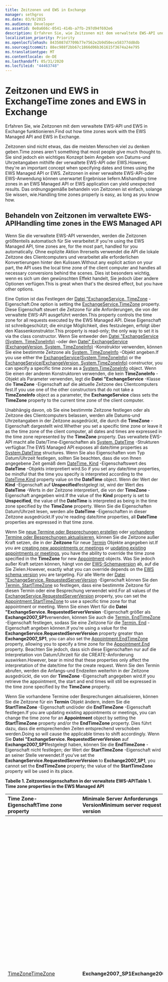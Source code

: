 ```yaml
---
title: Zeitzonen und EWS in Exchange
manager: sethgros
ms.date: 03/9/2015
ms.audience: Developer
ms.assetid: 0e0a666c-0541-414b-a7fb-297d94f692e6
description: Erfahren Sie, wie Zeitzonen mit dem verwaltete EWS-API und EWS in Exchange funktionieren.
localization_priority: Priority
ms.openlocfilehash: 8435087d7709b77e7562e2b9d50ece58377dd8db
ms.sourcegitcommit: 88ec988f2bb67c1866d06b361615f3674a24e795
ms.translationtype: MT
ms.contentlocale: de-DE
ms.lasthandoff: 05/31/2020
ms.locfileid: "44463748"
---
```

# <a name="time-zones-and-ews-in-exchange"></a><span data-ttu-id="946fa-103">Zeitzonen und EWS in Exchange</span><span class="sxs-lookup"><span data-stu-id="946fa-103">Time zones and EWS in Exchange</span></span>

<span data-ttu-id="946fa-104">Erfahren Sie, wie Zeitzonen mit dem verwaltete EWS-API und EWS in Exchange funktionieren.</span><span class="sxs-lookup"><span data-stu-id="946fa-104">Find out how time zones work with the EWS Managed API and EWS in Exchange.</span></span>
  
<span data-ttu-id="946fa-105">Zeitzonen sind nicht etwas, das die meisten Menschen viel zu denken geben.</span><span class="sxs-lookup"><span data-stu-id="946fa-105">Time zones aren't something that most people give much thought to.</span></span> <span data-ttu-id="946fa-106">Sie sind jedoch ein wichtiges Konzept beim Angeben von Datums-und Uhrzeitangaben mithilfe der verwaltete EWS-API oder EWS.</span><span class="sxs-lookup"><span data-stu-id="946fa-106">However, they're an important concept when specifying dates and times using the EWS Managed API or EWS.</span></span> <span data-ttu-id="946fa-107">Zeitzonen in einer verwaltete EWS-API-oder EWS-Anwendung können unerwartet Ergebnisse liefern.</span><span class="sxs-lookup"><span data-stu-id="946fa-107">Mishandling time zones in an EWS Managed API or EWS application can yield unexpected results.</span></span> <span data-ttu-id="946fa-108">Das ordnungsgemäße behandeln von Zeitzonen ist einfach, solange Sie wissen, wie.</span><span class="sxs-lookup"><span data-stu-id="946fa-108">Handling time zones properly is easy, as long as you know how.</span></span>
  
## <a name="handling-time-zones-in-the-ews-managed-api"></a><span data-ttu-id="946fa-109">Behandeln von Zeitzonen im verwaltete EWS-API</span><span class="sxs-lookup"><span data-stu-id="946fa-109">Handling time zones in the EWS Managed API</span></span>

<span data-ttu-id="946fa-110">Wenn Sie die verwaltete EWS-API verwenden, werden die Zeitzonen größtenteils automatisch für Sie verarbeitet.</span><span class="sxs-lookup"><span data-stu-id="946fa-110">If you're using the EWS Managed API, time zones are, for the most part, handled for you automatically.</span></span> <span data-ttu-id="946fa-111">Ohne explizite Aktion Ihrerseits verwendet die API die lokale Zeitzone des Clientcomputers und verarbeitet alle erforderlichen Konvertierungen hinter den Kulissen.</span><span class="sxs-lookup"><span data-stu-id="946fa-111">Without any explicit action on your part, the API uses the local time zone of the client computer and handles all necessary conversions behind the scenes.</span></span> <span data-ttu-id="946fa-112">Dies ist besonders wichtig, wenn es sich um den gewünschten Effekt handelt, Sie jedoch über andere Optionen verfügen.</span><span class="sxs-lookup"><span data-stu-id="946fa-112">This is great when that's the desired effect, but you have other options.</span></span>
  
<span data-ttu-id="946fa-113">Eine Option ist das Festlegen der [Datei "ExchangeService. TimeZone](https://msdn.microsoft.com/library/microsoft.exchange.webservices.data.exchangeservice.timezone%28v=exchg.80%29.aspx) -Eigenschaft.</span><span class="sxs-lookup"><span data-stu-id="946fa-113">One option is setting the [ExchangeService.TimeZone](https://msdn.microsoft.com/library/microsoft.exchange.webservices.data.exchangeservice.timezone%28v=exchg.80%29.aspx) property.</span></span> <span data-ttu-id="946fa-114">Diese Eigenschaft steuert die Zeitzone für alle Anforderungen, die von der verwaltete EWS-API ausgeführt werden.</span><span class="sxs-lookup"><span data-stu-id="946fa-114">This property controls the time zone for all requests executed by the EWS Managed API.</span></span> <span data-ttu-id="946fa-115">Diese Eigenschaft ist schreibgeschützt; die einzige Möglichkeit, dies festzulegen, erfolgt über den Klassenkonstruktor.</span><span class="sxs-lookup"><span data-stu-id="946fa-115">This property is read-only; the only way to set it is via the class constructor.</span></span> <span data-ttu-id="946fa-116">Wenn Sie entweder den [Datei "ExchangeService (System. TimeZoneInfo)](https://msdn.microsoft.com/library/dd635875%28v=exchg.80%29.aspx) -oder den [Datei" ExchangeService (ExchangeVersion, System. TimeZoneInfo)](https://msdn.microsoft.com/library/dd636248%28v=exchg.80%29.aspx) -Konstruktor verwenden, können Sie eine bestimmte Zeitzone als [System. TimeZoneInfo](https://msdn.microsoft.com/library/system.timezoneinfo%28v=vs.110%29.aspx) -Objekt angeben.</span><span class="sxs-lookup"><span data-stu-id="946fa-116">If you use either the [ExchangeService(System.TimeZoneInfo)](https://msdn.microsoft.com/library/dd635875%28v=exchg.80%29.aspx) or the [ExchangeService(ExchangeVersion, System.TimeZoneInfo)](https://msdn.microsoft.com/library/dd636248%28v=exchg.80%29.aspx) constructor, you can specify a specific time zone as a [System.TimeZoneInfo](https://msdn.microsoft.com/library/system.timezoneinfo%28v=vs.110%29.aspx) object.</span></span> <span data-ttu-id="946fa-117">Wenn Sie einen der anderen Konstruktoren verwenden, die kein **TimeZoneInfo** -Objekt als Parameter verwenden, legt die **Datei "ExchangeService** -Klasse die **TimeZone** -Eigenschaft auf die aktuelle Zeitzone des Clientcomputers fest.</span><span class="sxs-lookup"><span data-stu-id="946fa-117">If you use one of the other constructors that do not take a **TimeZoneInfo** object as a parameter, the **ExchangeService** class sets the **TimeZone** property to the current time zone of the client computer.</span></span> 
  
<span data-ttu-id="946fa-118">Unabhängig davon, ob Sie eine bestimmte Zeitzone festlegen oder als Zeitzone des Clientcomputers belassen, werden alle Datums-und Uhrzeitangaben in der Zeitzone ausgedrückt, die durch die **TimeZone** -Eigenschaft dargestellt wird.</span><span class="sxs-lookup"><span data-stu-id="946fa-118">Whether you set a specific time zone or leave it as the time zone of the client computer, all dates and times are expressed in the time zone represented by the **TimeZone** property.</span></span> <span data-ttu-id="946fa-119">Das verwaltete EWS-API macht alle Date/Time-Eigenschaften als [System. DateTime](https://msdn.microsoft.com/library/system.datetime%28v=vs.110%29.aspx) -Strukturen verfügbar.</span><span class="sxs-lookup"><span data-stu-id="946fa-119">The EWS Managed API exposes all date/time properties as [System.DateTime](https://msdn.microsoft.com/library/system.datetime%28v=vs.110%29.aspx) structures.</span></span> <span data-ttu-id="946fa-120">Wenn Sie also Eigenschaften vom Typ Datum/Uhrzeit festlegen, sollten Sie beachten, dass die von Ihnen angegebene Zeit gemäß dem [DateTime. Kind](https://msdn.microsoft.com/library/system.datetime.kind%28v=vs.110%29.aspx) -Eigenschaftswert des **DateTime** -Objekts interpretiert wird.</span><span class="sxs-lookup"><span data-stu-id="946fa-120">So if you set any date/time properties, be mindful that the time you specify is interpreted according to the [DateTime.Kind](https://msdn.microsoft.com/library/system.datetime.kind%28v=vs.110%29.aspx) property value on the **DateTime** object.</span></span> <span data-ttu-id="946fa-121">Wenn der Wert der **Kind** -Eigenschaft auf **Unspecified**festgelegt ist, wird der Wert des **DateTime** -Werts in der Zeitzone interpretiert, die von der **TimeZone** -Eigenschaft angegeben wird.</span><span class="sxs-lookup"><span data-stu-id="946fa-121">If the value of the **Kind** property is set to **Unspecified**, the value of the **DateTime** is interpreted as being in the time zone specified by the **TimeZone** property.</span></span> <span data-ttu-id="946fa-122">Wenn Sie die Eigenschaften Datum/Uhrzeit lesen, werden alle **DateTime** -Eigenschaften in dieser Zeitzone ausgedrückt.</span><span class="sxs-lookup"><span data-stu-id="946fa-122">If you're reading date/time properties, all **DateTime** properties are expressed in that time zone.</span></span> 
  
<span data-ttu-id="946fa-123">Wenn Sie [neue Termine oder Besprechungen erstellen](how-to-create-appointments-in-a-specific-time-zone-by-using-ews-in-exchange.md) oder [vorhandene Termine oder Besprechungen aktualisieren](how-to-update-the-time-zone-for-an-appointment-by-using-ews-in-exchange.md), können Sie die Zeitzone außer Kraft setzen, die in der **Zeitzone** für neue [Termin](https://msdn.microsoft.com/library/microsoft.exchange.webservices.data.appointment%28v=exchg.80%29.aspx) Objekte angegeben ist.</span><span class="sxs-lookup"><span data-stu-id="946fa-123">If you are [creating new appointments or meetings](how-to-create-appointments-in-a-specific-time-zone-by-using-ews-in-exchange.md) or [updating existing appointments or meetings](how-to-update-the-time-zone-for-an-appointment-by-using-ews-in-exchange.md), you have the ability to override the time zone specified in the **TimeZone** for new [Appointment](https://msdn.microsoft.com/library/microsoft.exchange.webservices.data.appointment%28v=exchg.80%29.aspx) objects.</span></span> <span data-ttu-id="946fa-124">Was Sie jedoch außer Kraft setzen können, hängt von der [EWS-Schemaversion](ews-schema-versions-in-exchange.md) ab, auf die Sie Zielen.</span><span class="sxs-lookup"><span data-stu-id="946fa-124">However, exactly what you can override depends on the [EWS schema version](ews-schema-versions-in-exchange.md) you are targeting.</span></span> <span data-ttu-id="946fa-125">Für alle Werte der [Datei "ExchangeService. RequestedServerVersion](https://msdn.microsoft.com/library/microsoft.exchange.webservices.data.exchangeservicebase.requestedserverversion%28v=exchg.80%29.aspx) -Eigenschaft können Sie den [Termin. StartTimeZone](https://msdn.microsoft.com/library/microsoft.exchange.webservices.data.appointment.starttimezone%28v=exchg.80%29.aspx) so festlegen, dass eine bestimmte Zeitzone für diesen Termin oder eine Besprechung verwendet wird.</span><span class="sxs-lookup"><span data-stu-id="946fa-125">For all values of the [ExchangeService.RequestedServerVersion](https://msdn.microsoft.com/library/microsoft.exchange.webservices.data.exchangeservicebase.requestedserverversion%28v=exchg.80%29.aspx) property, you can set the [Appointment.StartTimeZone](https://msdn.microsoft.com/library/microsoft.exchange.webservices.data.appointment.starttimezone%28v=exchg.80%29.aspx) to use a specific time zone for that appointment or meeting.</span></span> <span data-ttu-id="946fa-126">Wenn Sie einen Wert für die **Datei "ExchangeService. RequestedServerVersion** -Eigenschaft größer als **Exchange2007_SP1**verwenden, können Sie auch die [Termin. EndTimeZone](https://msdn.microsoft.com/library/microsoft.exchange.webservices.data.appointment.endtimezone%28v=exchg.80%29.aspx) -Eigenschaft festlegen, sodass Sie eine Zeitzone für die [Termin. End](https://msdn.microsoft.com/library/microsoft.exchange.webservices.data.appointment.end%28v=exchg.80%29.aspx) -Eigenschaft angeben können.</span><span class="sxs-lookup"><span data-stu-id="946fa-126">If you're using a value for the **ExchangeService.RequestedServerVersion** property greater than **Exchange2007_SP1**, you can also set the [Appointment.EndTimeZone](https://msdn.microsoft.com/library/microsoft.exchange.webservices.data.appointment.endtimezone%28v=exchg.80%29.aspx) property, allowing you to specify a time zone for the [Appointment.End](https://msdn.microsoft.com/library/microsoft.exchange.webservices.data.appointment.end%28v=exchg.80%29.aspx) property.</span></span> <span data-ttu-id="946fa-127">Beachten Sie jedoch, dass sich diese Eigenschaften nur auf die Interpretation von Datum/Uhrzeit für die CREATE-Anforderung auswirken.</span><span class="sxs-lookup"><span data-stu-id="946fa-127">However, bear in mind that these properties only affect the interpretation of the date/time for the create request.</span></span> <span data-ttu-id="946fa-128">Wenn Sie den Termin abrufen, werden die Anfangs-und Endzeiten weiterhin in der Zeitzone ausgedrückt, die von der **TimeZone** -Eigenschaft angegeben wird.</span><span class="sxs-lookup"><span data-stu-id="946fa-128">If you retrieve the appointment, the start and end times will still be expressed in the time zone specified by the **TimeZone** property.</span></span> 
  
<span data-ttu-id="946fa-129">Wenn Sie vorhandene Termine oder Besprechungen aktualisieren, können Sie die Zeitzone für ein **Termin** Objekt ändern, indem Sie die **StartTimeZone** -Eigenschaft und/oder die **EndTimeZone** -Eigenschaft festlegen.</span><span class="sxs-lookup"><span data-stu-id="946fa-129">If you are updating existing appointments or meetings, you can change the time zone for an **Appointment** object by setting the **StartTimeZone** property and/or the **EndTimeZone** property.</span></span> <span data-ttu-id="946fa-130">Dies führt dazu, dass die entsprechenden Zeiten entsprechend verschoben werden.</span><span class="sxs-lookup"><span data-stu-id="946fa-130">Doing so will cause the applicable times to shift accordingly.</span></span> <span data-ttu-id="946fa-131">Wenn Sie **Datei "ExchangeService. RequestedServerVersion** auf **Exchange2007_SP1**festgelegt haben, können Sie die **EndTimeZone** -Eigenschaft nicht festlegen; der Wert der **StartTimeZone** -Eigenschaft wird an seiner Stelle verwendet.</span><span class="sxs-lookup"><span data-stu-id="946fa-131">If you've set the **ExchangeService.RequestedServerVersion** to **Exchange2007_SP1**, you cannot set the **EndTimeZone** property; the value of the **StartTimeZone** property will be used in its place.</span></span> 
  
<span data-ttu-id="946fa-132">**Tabelle 1. Zeitzoneneigenschaften in der verwaltete EWS-API**</span><span class="sxs-lookup"><span data-stu-id="946fa-132">**Table 1. Time zone properties in the EWS Managed API**</span></span>

|<span data-ttu-id="946fa-133">**Time Zone-Eigenschaft**</span><span class="sxs-lookup"><span data-stu-id="946fa-133">**Time zone property**</span></span>|<span data-ttu-id="946fa-134">**Minimale Server Anforderungs Version**</span><span class="sxs-lookup"><span data-stu-id="946fa-134">**Minimum server request version**</span></span>|<span data-ttu-id="946fa-135">**Beschreibung**</span><span class="sxs-lookup"><span data-stu-id="946fa-135">**Description**</span></span>|
|:-----|:-----|:-----|
|[<span data-ttu-id="946fa-136">TimeZone</span><span class="sxs-lookup"><span data-stu-id="946fa-136">TimeZone</span></span>](https://msdn.microsoft.com/library/microsoft.exchange.webservices.data.exchangeservice.timezone%28v=exchg.80%29.aspx) <br/> |<span data-ttu-id="946fa-137">**Exchange2007_SP1**</span><span class="sxs-lookup"><span data-stu-id="946fa-137">**Exchange2007_SP1**</span></span> <br/> |<span data-ttu-id="946fa-138">Wenn Sie nicht über den Konstruktor für die **Datei "ExchangeService** -Klasse festgelegt wird, wird diese Eigenschaft auf die Zeitzone des Clientcomputers festgelegt.</span><span class="sxs-lookup"><span data-stu-id="946fa-138">If not set via the constructor for the **ExchangeService** class, this property is set to the time zone of the client computer.</span></span> <span data-ttu-id="946fa-139">Alle **DateTime** -Eigenschaften beim Erstellen von Elementen und beim Abrufen vorhandener Elemente werden in dieser Zeitzone ausgedrückt.</span><span class="sxs-lookup"><span data-stu-id="946fa-139">All **DateTime** properties when creating items and when retrieving existing items are expressed in this time zone.</span></span> <span data-ttu-id="946fa-140">Diese Zeitzone kann in Erstellen von Anforderungen für Termine und Besprechungen durch Festlegen der **Termin. StartTimeZone** und/oder der **Termin. EndTimeZone** -Eigenschaft außer Kraft gesetzt werden.</span><span class="sxs-lookup"><span data-stu-id="946fa-140">This time zone can be overridden in create requests for appointments and meetings by setting the **Appointment.StartTimeZone** and/or the **Appointment.EndTimeZone** property.</span></span> <span data-ttu-id="946fa-141">Wenn die Eigenschaft **Termin. StartTimeZone** nicht außer Kraft gesetzt wird, wird diese Zeitzone als Erstellungs Zeitzone für Termine und Besprechungen betrachtet.</span><span class="sxs-lookup"><span data-stu-id="946fa-141">If not overridden by the **Appointment.StartTimeZone** property, this time zone is considered the creation time zone for appointments and meetings.</span></span>  <br/> |
|[<span data-ttu-id="946fa-142">StartTimeZone</span><span class="sxs-lookup"><span data-stu-id="946fa-142">StartTimeZone</span></span>](https://msdn.microsoft.com/library/microsoft.exchange.webservices.data.appointment.starttimezone%28v=exchg.80%29.aspx) <br/> |<span data-ttu-id="946fa-143">**Exchange2007_SP1**</span><span class="sxs-lookup"><span data-stu-id="946fa-143">**Exchange2007_SP1**</span></span> <br/> |<span data-ttu-id="946fa-144">Wenn diese Zeitzone für neue **Termin** Objekte festgelegt wird, werden die Eigenschaften [Termin. Start](https://msdn.microsoft.com/library/microsoft.exchange.webservices.data.appointment.start%28v=exchg.80%29.aspx) und [Termin. ReminderDueBy](https://msdn.microsoft.com/library/microsoft.exchange.webservices.data.item.reminderdueby%28v=exchg.80%29.aspx) interpretiert.</span><span class="sxs-lookup"><span data-stu-id="946fa-144">If set on new **Appointment** objects, this time zone is used to interpret the [Appointment.Start](https://msdn.microsoft.com/library/microsoft.exchange.webservices.data.appointment.start%28v=exchg.80%29.aspx) and [Appointment.ReminderDueBy](https://msdn.microsoft.com/library/microsoft.exchange.webservices.data.item.reminderdueby%28v=exchg.80%29.aspx) properties.</span></span> <span data-ttu-id="946fa-145">Diese Zeitzone wird auch als Erstellungs Zeitzone für das **Termin** Objekt betrachtet.</span><span class="sxs-lookup"><span data-stu-id="946fa-145">This time zone is also considered the creation time zone for the **Appointment** object.</span></span>  <br/> <span data-ttu-id="946fa-146">Beim Abrufen vorhandener Elemente ist diese Eigenschaft nur Informations bereit.</span><span class="sxs-lookup"><span data-stu-id="946fa-146">When retrieving existing items, this property is informational only.</span></span> <span data-ttu-id="946fa-147">Die Werte der **DateTime** -Eigenschaften für einen vorhandenen Termin werden immer in der Zeitzone ausgedrückt, die durch die **Datei "ExchangeService. TimeZone** -Eigenschaft angegeben wird.</span><span class="sxs-lookup"><span data-stu-id="946fa-147">The values of **DateTime** properties on existing appointment are always expressed in the time zone specified by the **ExchangeService.TimeZone** property.</span></span>  <br/> |
|[<span data-ttu-id="946fa-148">EndTimeZone</span><span class="sxs-lookup"><span data-stu-id="946fa-148">EndTimeZone</span></span>](https://msdn.microsoft.com/library/microsoft.exchange.webservices.data.appointment.endtimezone%28v=exchg.80%29.aspx) <br/> |<span data-ttu-id="946fa-149">**Exchange2010**</span><span class="sxs-lookup"><span data-stu-id="946fa-149">**Exchange2010**</span></span> <br/> |<span data-ttu-id="946fa-150">Bei Festlegung für neue **Termin** Objekte wird diese Zeitzone verwendet, um die Eigenschaft [Termin. End](https://msdn.microsoft.com/library/microsoft.exchange.webservices.data.appointment.end%28v=exchg.80%29.aspx) zu interpretieren.</span><span class="sxs-lookup"><span data-stu-id="946fa-150">If set on new **Appointment** objects, this time zone is used to interpret the [Appointment.End](https://msdn.microsoft.com/library/microsoft.exchange.webservices.data.appointment.end%28v=exchg.80%29.aspx) property.</span></span>  <br/> <span data-ttu-id="946fa-151">Beim Abrufen vorhandener Elemente ist diese Eigenschaft nur Informations bereit.</span><span class="sxs-lookup"><span data-stu-id="946fa-151">When retrieving existing items, this property is informational only.</span></span> <span data-ttu-id="946fa-152">Die Werte der **DateTime** -Eigenschaften für einen vorhandenen Termin werden immer in der Zeitzone ausgedrückt, die durch die **Datei "ExchangeService. TimeZone** -Eigenschaft angegeben wird.</span><span class="sxs-lookup"><span data-stu-id="946fa-152">The values of **DateTime** properties on existing appointment are always expressed in the time zone specified by the **ExchangeService.TimeZone** property.</span></span>  <br/> |
   
## <a name="handling-time-zones-in-ews"></a><span data-ttu-id="946fa-153">Behandeln von Zeitzonen in EWS</span><span class="sxs-lookup"><span data-stu-id="946fa-153">Handling time zones in EWS</span></span>

<span data-ttu-id="946fa-154">Wenn Sie EWS verwenden, werden Zeitzonen nicht automatisch für Sie verarbeitet, und die Dinge sind etwas komplizierter.</span><span class="sxs-lookup"><span data-stu-id="946fa-154">If you're using EWS, time zones aren't handled for you automatically, and things are a bit more complicated.</span></span> <span data-ttu-id="946fa-155">Wie sich Zeitzonen auf EWS-Anforderungen und-Antworten auswirken, hängt von einer Reihe von Faktoren ab:</span><span class="sxs-lookup"><span data-stu-id="946fa-155">How time zones impact EWS requests and responses depends on a number of factors:</span></span>
  
- <span data-ttu-id="946fa-156">Die im [RequestServerVersion](https://msdn.microsoft.com/library/af4032d5-42b3-463e-9d0a-8236d78e5b75%28Office.15%29.aspx) -Element angegebene Exchange-Version</span><span class="sxs-lookup"><span data-stu-id="946fa-156">The Exchange version specified in the [RequestServerVersion](https://msdn.microsoft.com/library/af4032d5-42b3-463e-9d0a-8236d78e5b75%28Office.15%29.aspx) element</span></span> 
    
- <span data-ttu-id="946fa-157">Die im [timezonecontext](https://msdn.microsoft.com/library/573c462b-aa1d-4ba0-8852-e3f48b26873b%28Office.15%29.aspx) -Element angegebene Zeitzone (sofern vorhanden)</span><span class="sxs-lookup"><span data-stu-id="946fa-157">The time zone specified in the [TimeZoneContext](https://msdn.microsoft.com/library/573c462b-aa1d-4ba0-8852-e3f48b26873b%28Office.15%29.aspx) element (if present)</span></span> 
    
- <span data-ttu-id="946fa-158">Die in den Elementen [MeetingTimeZone](https://msdn.microsoft.com/library/413b47d9-8126-462c-9a4f-4e771a5e8889%28Office.15%29.aspx), [StartTimeZone](https://msdn.microsoft.com/library/d38c4dc1-4ecb-42a1-8d57-a451b16a2de2%28Office.15%29.aspx)oder [EndTimeZone](https://msdn.microsoft.com/library/6c53c337-be60-4d22-9e9e-a0c140c5e913%28Office.15%29.aspx) angegebene Zeitzone (sofern in Terminen oder Besprechungen vorhanden)</span><span class="sxs-lookup"><span data-stu-id="946fa-158">The time zone specified in the [MeetingTimeZone](https://msdn.microsoft.com/library/413b47d9-8126-462c-9a4f-4e771a5e8889%28Office.15%29.aspx), [StartTimeZone](https://msdn.microsoft.com/library/d38c4dc1-4ecb-42a1-8d57-a451b16a2de2%28Office.15%29.aspx), or [EndTimeZone](https://msdn.microsoft.com/library/6c53c337-be60-4d22-9e9e-a0c140c5e913%28Office.15%29.aspx) elements (if present on appointments or meetings)</span></span> 
    
- <span data-ttu-id="946fa-159">Die in den XML- **DateTime** -Elementen angegebene Zeitzone (falls vorhanden)</span><span class="sxs-lookup"><span data-stu-id="946fa-159">The time zone specified in the XML **dateTime** elements (if any)</span></span> 
    
<span data-ttu-id="946fa-160">Die im Wert von **DateTime** -Elementen angegebene Zeitzone kann drei Formen annehmen.</span><span class="sxs-lookup"><span data-stu-id="946fa-160">The time zone specified in the value of **dateTime** elements can take three forms.</span></span> <span data-ttu-id="946fa-161">Sie können alle Details in [XML Schema Part 2: Datatypes Second Edition](http://www.w3.org/TR/xmlschema-2/#dateTime)lesen, jedoch in Paraphrase:</span><span class="sxs-lookup"><span data-stu-id="946fa-161">You can read all the details in [XML Schema Part 2: Datatypes Second Edition](http://www.w3.org/TR/xmlschema-2/#dateTime), but to paraphrase:</span></span>
  
- <span data-ttu-id="946fa-162">**UTC (Universal Coordinated Time):** Angegeben durch "Z".</span><span class="sxs-lookup"><span data-stu-id="946fa-162">**Universal Coordinated Time (UTC):** Specified by 'Z'.</span></span> <span data-ttu-id="946fa-163">Zum Beispiel  `2014-06-06T19:00:00.000Z`.</span><span class="sxs-lookup"><span data-stu-id="946fa-163">For example,  `2014-06-06T19:00:00.000Z`</span></span>
    
- <span data-ttu-id="946fa-164">**Bestimmte Zeitzone:** Durch "+" oder "-" gefolgt von Stunden und Minuten angegeben.</span><span class="sxs-lookup"><span data-stu-id="946fa-164">**Specific time zone:** Specified by '+' or '-' followed by hours and minutes.</span></span> <span data-ttu-id="946fa-165">Zum Beispiel  `2014-06-06T19:00:00.000-08:00`.</span><span class="sxs-lookup"><span data-stu-id="946fa-165">For example,  `2014-06-06T19:00:00.000-08:00`</span></span>
    
- <span data-ttu-id="946fa-166">**Keine Zeitzone:** Durch das Fehlen einer beliebigen Zeitzone angegeben.</span><span class="sxs-lookup"><span data-stu-id="946fa-166">**No time zone:** Specified by the absence of any time zone.</span></span> <span data-ttu-id="946fa-167">Zum Beispiel  `2014-06-06T19:00:00.000`.</span><span class="sxs-lookup"><span data-stu-id="946fa-167">For example,  `2014-06-06T19:00:00.000`</span></span>
    
<span data-ttu-id="946fa-168">Wenn eine Zeitzone in einem **DateTime** -Wert vorhanden ist (entweder UTC oder eine bestimmte Zeitzone), wird dieser Wert immer als diese Zeitzone interpretiert.</span><span class="sxs-lookup"><span data-stu-id="946fa-168">If a time zone is present in a **dateTime** value (either UTC or a specific time zone), that value is always interpreted as that time zone.</span></span> <span data-ttu-id="946fa-169">Wenn keine Zeitzone vorhanden ist, hängt die Interpretation des Werts von der spezifischen Kombination der anderen Zeit Zonen bezogenen Elemente ab.</span><span class="sxs-lookup"><span data-stu-id="946fa-169">If no time zone is present, then the interpretation of the value depends on the specific combination of the other time-zone related elements.</span></span> 
  
<span data-ttu-id="946fa-170">**Tabelle 2. Zeitzonenelemente in EWS und ihre Auswirkungen**</span><span class="sxs-lookup"><span data-stu-id="946fa-170">**Table 2. Time zone elements in EWS and their effects**</span></span>

|<span data-ttu-id="946fa-171">**RequestServerVersion**</span><span class="sxs-lookup"><span data-stu-id="946fa-171">**RequestServerVersion**</span></span>|<span data-ttu-id="946fa-172">**Zeitzonecontext vorhanden?**</span><span class="sxs-lookup"><span data-stu-id="946fa-172">**TimeZoneContext present?**</span></span>|<span data-ttu-id="946fa-173">**MeetingTimeZone, StartTimeZone oder EndTimeZone vorhanden (nur CalendarItem und MeetingRequest)?**</span><span class="sxs-lookup"><span data-stu-id="946fa-173">**MeetingTimeZone, StartTimeZone, or EndTimeZone present (CalendarItem and MeetingRequest only)?**</span></span>|<span data-ttu-id="946fa-174">**DateTime in UTC**</span><span class="sxs-lookup"><span data-stu-id="946fa-174">**dateTime in UTC**</span></span>|<span data-ttu-id="946fa-175">**DateTime in der angegebenen Zeitzone**</span><span class="sxs-lookup"><span data-stu-id="946fa-175">**dateTime in specific time zone**</span></span>|<span data-ttu-id="946fa-176">**DateTime ohne Zeitzone**</span><span class="sxs-lookup"><span data-stu-id="946fa-176">**dateTime with no time zone**</span></span>|<span data-ttu-id="946fa-177">**Zeitzone für Termin-und Besprechungs Erstellung**</span><span class="sxs-lookup"><span data-stu-id="946fa-177">**Appointment and meeting creation time zone**</span></span>|
|:-----|:-----|:-----|:-----|:-----|:-----|:-----|
|<span data-ttu-id="946fa-178">**Exchange2007_SP1**</span><span class="sxs-lookup"><span data-stu-id="946fa-178">**Exchange2007_SP1**</span></span> <br/> |<span data-ttu-id="946fa-179">Ja</span><span class="sxs-lookup"><span data-stu-id="946fa-179">Yes</span></span>  <br/> |<span data-ttu-id="946fa-180">Ja ( **MeetingTimeZone** )</span><span class="sxs-lookup"><span data-stu-id="946fa-180">Yes ( **MeetingTimeZone** )</span></span>  <br/> |<span data-ttu-id="946fa-181">Interpretiert als UTC</span><span class="sxs-lookup"><span data-stu-id="946fa-181">Interpreted as UTC</span></span>  <br/> |<span data-ttu-id="946fa-182">Wird als die im Wert angegebene Zeitzone interpretiert.</span><span class="sxs-lookup"><span data-stu-id="946fa-182">Interpreted as the time zone indicated in the value</span></span>  <br/> |<span data-ttu-id="946fa-183">Elemente innerhalb des [CalendarItem](https://msdn.microsoft.com/library/b0c1fd27-b6da-46e5-88b8-88f00c71ba80%28Office.15%29.aspx) -oder [MeetingRequest](https://msdn.microsoft.com/library/c44f8804-a355-473d-a837-48cc91617251%28Office.15%29.aspx) -Elements, das das **MeetingTimeZone** -Element enthält, werden als Zeitzone im **MeetingTimeZone** -Element interpretiert, alle anderen als UTC interpretiert.</span><span class="sxs-lookup"><span data-stu-id="946fa-183">Elements within the [CalendarItem](https://msdn.microsoft.com/library/b0c1fd27-b6da-46e5-88b8-88f00c71ba80%28Office.15%29.aspx) or [MeetingRequest](https://msdn.microsoft.com/library/c44f8804-a355-473d-a837-48cc91617251%28Office.15%29.aspx) element that contains the **MeetingTimeZone** element are interpreted as the time zone in the **MeetingTimeZone** element, all others interpreted as UTC</span></span>  <br/> |<span data-ttu-id="946fa-184">Zeitzone im **MeetingTimeZone** -Element</span><span class="sxs-lookup"><span data-stu-id="946fa-184">Time zone in **MeetingTimeZone** element</span></span>  <br/> |
|<span data-ttu-id="946fa-185">**Exchange2007_SP1**</span><span class="sxs-lookup"><span data-stu-id="946fa-185">**Exchange2007_SP1**</span></span> <br/> |<span data-ttu-id="946fa-186">Ja</span><span class="sxs-lookup"><span data-stu-id="946fa-186">Yes</span></span>  <br/> |<span data-ttu-id="946fa-187">Nein</span><span class="sxs-lookup"><span data-stu-id="946fa-187">No</span></span>  <br/> |<span data-ttu-id="946fa-188">Interpretiert als UTC</span><span class="sxs-lookup"><span data-stu-id="946fa-188">Interpreted as UTC</span></span>  <br/> |<span data-ttu-id="946fa-189">Wird als die im Wert angegebene Zeitzone interpretiert.</span><span class="sxs-lookup"><span data-stu-id="946fa-189">Interpreted as the time zone indicated in the value</span></span>  <br/> |<span data-ttu-id="946fa-190">Interpretiert als UTC</span><span class="sxs-lookup"><span data-stu-id="946fa-190">Interpreted as UTC</span></span>  <br/> |<span data-ttu-id="946fa-191">UTC</span><span class="sxs-lookup"><span data-stu-id="946fa-191">UTC</span></span>  <br/> |
|<span data-ttu-id="946fa-192">**Exchange2007_SP1**</span><span class="sxs-lookup"><span data-stu-id="946fa-192">**Exchange2007_SP1**</span></span> <br/> |<span data-ttu-id="946fa-193">Nein</span><span class="sxs-lookup"><span data-stu-id="946fa-193">No</span></span>  <br/> |<span data-ttu-id="946fa-194">Ja ( **MeetingTimeZone** )</span><span class="sxs-lookup"><span data-stu-id="946fa-194">Yes ( **MeetingTimeZone** )</span></span>  <br/> |<span data-ttu-id="946fa-195">Interpretiert als UTC</span><span class="sxs-lookup"><span data-stu-id="946fa-195">Interpreted as UTC</span></span>  <br/> |<span data-ttu-id="946fa-196">Wird als die im Wert angegebene Zeitzone interpretiert.</span><span class="sxs-lookup"><span data-stu-id="946fa-196">Interpreted as the time zone indicated in the value</span></span>  <br/> |<span data-ttu-id="946fa-197">Elemente innerhalb des [CalendarItem](https://msdn.microsoft.com/library/b0c1fd27-b6da-46e5-88b8-88f00c71ba80%28Office.15%29.aspx) -oder [MeetingRequest](https://msdn.microsoft.com/library/c44f8804-a355-473d-a837-48cc91617251%28Office.15%29.aspx) -Elements, das das **MeetingTimeZone** -Element enthält, werden als Zeitzone im **MeetingTimeZone** -Element interpretiert, alle anderen als UTC interpretiert.</span><span class="sxs-lookup"><span data-stu-id="946fa-197">Elements within the [CalendarItem](https://msdn.microsoft.com/library/b0c1fd27-b6da-46e5-88b8-88f00c71ba80%28Office.15%29.aspx) or [MeetingRequest](https://msdn.microsoft.com/library/c44f8804-a355-473d-a837-48cc91617251%28Office.15%29.aspx) element that contains the **MeetingTimeZone** element are interpreted as the time zone in the **MeetingTimeZone** element, all others interpreted as UTC</span></span>  <br/> |<span data-ttu-id="946fa-198">Zeitzone im **MeetingTimeZone** -Element</span><span class="sxs-lookup"><span data-stu-id="946fa-198">Time zone in **MeetingTimeZone** element</span></span>  <br/> |
|<span data-ttu-id="946fa-199">**Exchange2007_SP1**</span><span class="sxs-lookup"><span data-stu-id="946fa-199">**Exchange2007_SP1**</span></span> <br/> |<span data-ttu-id="946fa-200">Nein</span><span class="sxs-lookup"><span data-stu-id="946fa-200">No</span></span>  <br/> |<span data-ttu-id="946fa-201">Nein</span><span class="sxs-lookup"><span data-stu-id="946fa-201">No</span></span>  <br/> |<span data-ttu-id="946fa-202">Interpretiert als UTC</span><span class="sxs-lookup"><span data-stu-id="946fa-202">Interpreted as UTC</span></span>  <br/> |<span data-ttu-id="946fa-203">Wird als die im Wert angegebene Zeitzone interpretiert.</span><span class="sxs-lookup"><span data-stu-id="946fa-203">Interpreted as the time zone indicated in the value</span></span>  <br/> |<span data-ttu-id="946fa-204">Interpretiert als UTC</span><span class="sxs-lookup"><span data-stu-id="946fa-204">Interpreted as UTC</span></span>  <br/> |<span data-ttu-id="946fa-205">UTC</span><span class="sxs-lookup"><span data-stu-id="946fa-205">UTC</span></span>  <br/> |
|<span data-ttu-id="946fa-206">**Exchange2010** und höher</span><span class="sxs-lookup"><span data-stu-id="946fa-206">**Exchange2010** and later</span></span>  <br/> |<span data-ttu-id="946fa-207">Ja</span><span class="sxs-lookup"><span data-stu-id="946fa-207">Yes</span></span>  <br/> |<span data-ttu-id="946fa-208">Ja ( **StartTimeZone** und/oder **EndTimeZone** )</span><span class="sxs-lookup"><span data-stu-id="946fa-208">Yes ( **StartTimeZone** and/or **EndTimeZone** )</span></span>  <br/> |<span data-ttu-id="946fa-209">Interpretiert als UTC</span><span class="sxs-lookup"><span data-stu-id="946fa-209">Interpreted as UTC</span></span>  <br/> |<span data-ttu-id="946fa-210">Wird als die im Wert angegebene Zeitzone interpretiert.</span><span class="sxs-lookup"><span data-stu-id="946fa-210">Interpreted as the time zone indicated in the value</span></span>  <br/> |<span data-ttu-id="946fa-211">Wenn das **StartTimeZone** -Element vorhanden ist, wird der Wert der Elemente [Start](https://msdn.microsoft.com/library/7cfe9979-c893-4f9b-b3a1-8f9e17515a4b%28Office.15%29.aspx) und [ReminderDueBy](https://msdn.microsoft.com/library/e28a0485-86af-4a4e-a2ba-3ad2d4ebff6f%28Office.15%29.aspx) als Zeitzone im **StartTimeZone** -Element interpretiert.</span><span class="sxs-lookup"><span data-stu-id="946fa-211">If the **StartTimeZone** element is present, the value of the [Start](https://msdn.microsoft.com/library/7cfe9979-c893-4f9b-b3a1-8f9e17515a4b%28Office.15%29.aspx) and [ReminderDueBy](https://msdn.microsoft.com/library/e28a0485-86af-4a4e-a2ba-3ad2d4ebff6f%28Office.15%29.aspx) elements are interpreted as the time zone in the **StartTimeZone** element.</span></span> <span data-ttu-id="946fa-212">Andernfalls wird der Wert dieser Elemente als Zeitzone im **timezonecontext** -Element interpretiert.</span><span class="sxs-lookup"><span data-stu-id="946fa-212">Otherwise, the value of those elements are interpreted as the time zone in the **TimeZoneContext** element.</span></span>  <br/> <span data-ttu-id="946fa-213">Wenn das **EndTimeZone** -Element vorhanden ist, wird der Wert des [Start](https://msdn.microsoft.com/library/7cfe9979-c893-4f9b-b3a1-8f9e17515a4b%28Office.15%29.aspx) -Elements als Zeitzone im **EndTimeZone** -Element interpretiert.</span><span class="sxs-lookup"><span data-stu-id="946fa-213">If the **EndTimeZone** element is present, the value of the [Start](https://msdn.microsoft.com/library/7cfe9979-c893-4f9b-b3a1-8f9e17515a4b%28Office.15%29.aspx) element is interpreted as the time zone in the **EndTimeZone** element.</span></span> <span data-ttu-id="946fa-214">Andernfalls wird der Wert des **End** -Elements als Zeitzone im **timezonecontext** -Element interpretiert.</span><span class="sxs-lookup"><span data-stu-id="946fa-214">Otherwise, the value of the **End** element is interpreted as the time zone in the **TimeZoneContext** element.</span></span>  <br/> <span data-ttu-id="946fa-215">Elemente außerhalb der [CalendarItem](https://msdn.microsoft.com/library/b0c1fd27-b6da-46e5-88b8-88f00c71ba80%28Office.15%29.aspx) oder [MeetingRequest](https://msdn.microsoft.com/library/c44f8804-a355-473d-a837-48cc91617251%28Office.15%29.aspx) werden als Zeitzone im **timezonecontext** -Element interpretiert.</span><span class="sxs-lookup"><span data-stu-id="946fa-215">Elements outside the [CalendarItem](https://msdn.microsoft.com/library/b0c1fd27-b6da-46e5-88b8-88f00c71ba80%28Office.15%29.aspx) or [MeetingRequest](https://msdn.microsoft.com/library/c44f8804-a355-473d-a837-48cc91617251%28Office.15%29.aspx) are interpreted as the time zone in the **TimeZoneContext** element.</span></span>  <br/> |<span data-ttu-id="946fa-216">Zeitzone im **StartTimeZone** -Element, falls vorhanden, Zeitzone im **timezonecontext** -Element, wenn nicht</span><span class="sxs-lookup"><span data-stu-id="946fa-216">Time zone in the **StartTimeZone** element if present, time zone in the **TimeZoneContext** element if not</span></span>  <br/> |
|<span data-ttu-id="946fa-217">**Exchange2010** und höher</span><span class="sxs-lookup"><span data-stu-id="946fa-217">**Exchange2010** and later</span></span>  <br/> |<span data-ttu-id="946fa-218">Ja</span><span class="sxs-lookup"><span data-stu-id="946fa-218">Yes</span></span>  <br/> |<span data-ttu-id="946fa-219">Nein</span><span class="sxs-lookup"><span data-stu-id="946fa-219">No</span></span>  <br/> |<span data-ttu-id="946fa-220">Interpretiert als UTC</span><span class="sxs-lookup"><span data-stu-id="946fa-220">Interpreted as UTC</span></span>  <br/> |<span data-ttu-id="946fa-221">Wird als die im Wert angegebene Zeitzone interpretiert.</span><span class="sxs-lookup"><span data-stu-id="946fa-221">Interpreted as the time zone indicated in the value</span></span>  <br/> |<span data-ttu-id="946fa-222">Interpretiert als Zeitzone im **timezonecontext** -Element</span><span class="sxs-lookup"><span data-stu-id="946fa-222">Interpreted as the time zone in the **TimeZoneContext** element</span></span>  <br/> |<span data-ttu-id="946fa-223">Zeitzone im **timezonecontext** -Element</span><span class="sxs-lookup"><span data-stu-id="946fa-223">Time zone in the **TimeZoneContext** element</span></span>  <br/> |
|<span data-ttu-id="946fa-224">**Exchange2010** und höher</span><span class="sxs-lookup"><span data-stu-id="946fa-224">**Exchange2010** and later</span></span>  <br/> |<span data-ttu-id="946fa-225">Nein</span><span class="sxs-lookup"><span data-stu-id="946fa-225">No</span></span>  <br/> |<span data-ttu-id="946fa-226">Ja ( **StartTimeZone** und/oder **EndTimeZone** )</span><span class="sxs-lookup"><span data-stu-id="946fa-226">Yes ( **StartTimeZone** and/or **EndTimeZone** )</span></span>  <br/> |<span data-ttu-id="946fa-227">Interpretiert als UTC</span><span class="sxs-lookup"><span data-stu-id="946fa-227">Interpreted as UTC</span></span>  <br/> |<span data-ttu-id="946fa-228">Wird als die im Wert angegebene Zeitzone interpretiert.</span><span class="sxs-lookup"><span data-stu-id="946fa-228">Interpreted as the time zone indicated in the value</span></span>  <br/> |<span data-ttu-id="946fa-229">Wenn das **StartTimeZone** -Element vorhanden ist, wird der Wert der Elemente [Start](https://msdn.microsoft.com/library/7cfe9979-c893-4f9b-b3a1-8f9e17515a4b%28Office.15%29.aspx) und [ReminderDueBy](https://msdn.microsoft.com/library/e28a0485-86af-4a4e-a2ba-3ad2d4ebff6f%28Office.15%29.aspx) als Zeitzone im **StartTimeZone** -Element interpretiert.</span><span class="sxs-lookup"><span data-stu-id="946fa-229">If the **StartTimeZone** element is present, the value of the [Start](https://msdn.microsoft.com/library/7cfe9979-c893-4f9b-b3a1-8f9e17515a4b%28Office.15%29.aspx) and [ReminderDueBy](https://msdn.microsoft.com/library/e28a0485-86af-4a4e-a2ba-3ad2d4ebff6f%28Office.15%29.aspx) elements are interpreted as the time zone in the **StartTimeZone** element.</span></span> <span data-ttu-id="946fa-230">Andernfalls wird der Wert dieser Elemente als UTC interpretiert.</span><span class="sxs-lookup"><span data-stu-id="946fa-230">Otherwise, the value of those elements are interpreted as UTC.</span></span>  <br/> <span data-ttu-id="946fa-231">Wenn das **EndTimeZone** -Element vorhanden ist, wird der Wert des [Start](https://msdn.microsoft.com/library/7cfe9979-c893-4f9b-b3a1-8f9e17515a4b%28Office.15%29.aspx) -Elements als Zeitzone im **EndTimeZone** -Element interpretiert.</span><span class="sxs-lookup"><span data-stu-id="946fa-231">If the **EndTimeZone** element is present, the value of the [Start](https://msdn.microsoft.com/library/7cfe9979-c893-4f9b-b3a1-8f9e17515a4b%28Office.15%29.aspx) element is interpreted as the time zone in the **EndTimeZone** element.</span></span> <span data-ttu-id="946fa-232">Andernfalls wird der Wert des **End** -Elements als UTC interpretiert.</span><span class="sxs-lookup"><span data-stu-id="946fa-232">Otherwise, the value of the **End** element is interpreted as UTC.</span></span>  <br/> <span data-ttu-id="946fa-233">Elemente außerhalb der [CalendarItem](https://msdn.microsoft.com/library/b0c1fd27-b6da-46e5-88b8-88f00c71ba80%28Office.15%29.aspx) oder [MeetingRequest](https://msdn.microsoft.com/library/c44f8804-a355-473d-a837-48cc91617251%28Office.15%29.aspx) werden als UTC interpretiert.</span><span class="sxs-lookup"><span data-stu-id="946fa-233">Elements outside the [CalendarItem](https://msdn.microsoft.com/library/b0c1fd27-b6da-46e5-88b8-88f00c71ba80%28Office.15%29.aspx) or [MeetingRequest](https://msdn.microsoft.com/library/c44f8804-a355-473d-a837-48cc91617251%28Office.15%29.aspx) are interpreted as UTC.</span></span>  <br/> |<span data-ttu-id="946fa-234">Zeitzone im **StartTimeZone** -Element, falls vorhanden, UTC, wenn nicht</span><span class="sxs-lookup"><span data-stu-id="946fa-234">Time zone in the **StartTimeZone** element if present, UTC if not</span></span>  <br/> |
|<span data-ttu-id="946fa-235">**Exchange2010** und höher</span><span class="sxs-lookup"><span data-stu-id="946fa-235">**Exchange2010** and later</span></span>  <br/> |<span data-ttu-id="946fa-236">Nein</span><span class="sxs-lookup"><span data-stu-id="946fa-236">No</span></span>  <br/> |<span data-ttu-id="946fa-237">Nein</span><span class="sxs-lookup"><span data-stu-id="946fa-237">No</span></span>  <br/> |<span data-ttu-id="946fa-238">Interpretiert als UTC</span><span class="sxs-lookup"><span data-stu-id="946fa-238">Interpreted as UTC</span></span>  <br/> |<span data-ttu-id="946fa-239">Wird als die im Wert angegebene Zeitzone interpretiert.</span><span class="sxs-lookup"><span data-stu-id="946fa-239">Interpreted as the time zone indicated in the value</span></span>  <br/> |<span data-ttu-id="946fa-240">Interpretiert als UTC</span><span class="sxs-lookup"><span data-stu-id="946fa-240">Interpreted as UTC</span></span>  <br/> |<span data-ttu-id="946fa-241">UTC</span><span class="sxs-lookup"><span data-stu-id="946fa-241">UTC</span></span>  <br/> |
   
<span data-ttu-id="946fa-242">Wenn Sie Antworten vom Server interpretieren, sollten Sie immer den Wert jedes Elements überprüfen und den Wert entsprechend interpretieren.</span><span class="sxs-lookup"><span data-stu-id="946fa-242">When interpreting responses from the server, you should always check the value of each element and interpret the value accordingly.</span></span> <span data-ttu-id="946fa-243">Exchange wird immer eine Zeitzone (entweder UTC oder eine bestimmte Zeitzone) in den Wert einschließen.</span><span class="sxs-lookup"><span data-stu-id="946fa-243">Exchange will always include a time zone (either UTC or a specific time zone) in the value.</span></span>
  
## <a name="additional-time-zone-considerations-when-creating-appointments-and-meetings"></a><span data-ttu-id="946fa-244">Zusätzliche Zeit Zonen Überlegungen beim Erstellen von Terminen und Besprechungen</span><span class="sxs-lookup"><span data-stu-id="946fa-244">Additional time zone considerations when creating appointments and meetings</span></span>

<span data-ttu-id="946fa-245">Wenn Sie einen Termin oder eine Besprechung erstellen, wird die Zeitzone, die für die Startzeit gilt, als Erstellungs Zeitzone für den Termin betrachtet.</span><span class="sxs-lookup"><span data-stu-id="946fa-245">When you create an appointment or meeting, the time zone that applies to the start time is considered the creation time zone for the appointment.</span></span> <span data-ttu-id="946fa-246">Zusätzlich zur Steuerung, wie die Datums-und Uhrzeitangaben beim Erstellen eines Termins oder einer Besprechung interpretiert werden, hat die Erstellungs Zeitzone folgende Auswirkungen auf das Element:</span><span class="sxs-lookup"><span data-stu-id="946fa-246">In addition to controlling how the date/times are interpreted when an appointment or meeting is created, the creation time zone has the following effects on the item:</span></span>
  
- <span data-ttu-id="946fa-247">Wenn das Element ein ganztägiges Ereignis ist, wird es möglicherweise auf unerwartete Weise angezeigt, wenn es von einem Client angezeigt wird, der eine andere Zeitzone als die Erstellungs Zeitzone verwendet.</span><span class="sxs-lookup"><span data-stu-id="946fa-247">If the item is an all-day event, it might display in an unexpected way if viewed from a client that is using a different time zone than the creation time zone.</span></span> <span data-ttu-id="946fa-248">Dies liegt daran, dass [beim Erstellen eines ganztägigen Ereignisses](how-to-create-all-day-events-by-using-ews-in-exchange.md)die Anfangs-und Endzeit der ganztägigen Ereignisse auf Mitternacht der Erstellungs Zeitzone angepasst werden.</span><span class="sxs-lookup"><span data-stu-id="946fa-248">This is because [when an all-day event is created](how-to-create-all-day-events-by-using-ews-in-exchange.md), the start and end time of all-day events are adjusted to midnight of the creation time zone.</span></span> <span data-ttu-id="946fa-249">Diese Zeit wird als eine andere Zeit als Mitternacht in einer anderen Zeitzone angezeigt, sodass das Element möglicherweise zusätzliche Tage umfasst.</span><span class="sxs-lookup"><span data-stu-id="946fa-249">That time will show as a time other than midnight in a different time zone, so the item may appear to span extra days.</span></span> <span data-ttu-id="946fa-250">Aus diesem Grund wird empfohlen, dass Sie die Zeitzone verwenden, die für den primären Kalender Client des Benutzers konfiguriert ist, um nach Möglichkeit ganztägige Ereignisse zu erstellen.</span><span class="sxs-lookup"><span data-stu-id="946fa-250">Because of this, we recommend that you use the time zone configured for the user's primary calendaring client to create all-day events when possible.</span></span>
    
- <span data-ttu-id="946fa-251">Wenn es sich bei dem Element um eine Besprechung handelt, wird die Erstellungs Zeitzone in der Outlook-Informationsleiste für die Besprechungsanfragen angezeigt, die von den Teilnehmern empfangen werden, wenn sich diese Zeitzone von der Zeitzone Ihres Clients unterscheidet.</span><span class="sxs-lookup"><span data-stu-id="946fa-251">If the item is a meeting, the creation time zone will be displayed in the Outlook information bar on the meeting requests received by the attendees, if that time zone differs from the time zone of their client.</span></span>
    
## <a name="in-this-section"></a><span data-ttu-id="946fa-252">Inhalt dieses Abschnitts</span><span class="sxs-lookup"><span data-stu-id="946fa-252">In this section</span></span>

- [<span data-ttu-id="946fa-253">Erstellen von Terminen in einer bestimmten Zeitzone mithilfe von EWS in Exchange</span><span class="sxs-lookup"><span data-stu-id="946fa-253">Create appointments in a specific time zone by using EWS in Exchange</span></span>](how-to-create-appointments-in-a-specific-time-zone-by-using-ews-in-exchange.md)
    
- [<span data-ttu-id="946fa-254">Aktualisieren der Zeitzone für einen Termin mithilfe von EWS in Exchange</span><span class="sxs-lookup"><span data-stu-id="946fa-254">Update the time zone for an appointment by using EWS in Exchange</span></span>](how-to-update-the-time-zone-for-an-appointment-by-using-ews-in-exchange.md)
    
## <a name="see-also"></a><span data-ttu-id="946fa-255">Siehe auch</span><span class="sxs-lookup"><span data-stu-id="946fa-255">See also</span></span>


- [<span data-ttu-id="946fa-256">Entwickeln von Webdienstclients für Exchange</span><span class="sxs-lookup"><span data-stu-id="946fa-256">Develop web service clients for Exchange</span></span>](develop-web-service-clients-for-exchange.md)
    
- [<span data-ttu-id="946fa-257">EWS-Schemaversionen in Exchange</span><span class="sxs-lookup"><span data-stu-id="946fa-257">EWS schema versions in Exchange</span></span>](ews-schema-versions-in-exchange.md)
    
- [<span data-ttu-id="946fa-258">Erstellen von Terminen und Besprechungen mithilfe von EWS in Exchange 2013</span><span class="sxs-lookup"><span data-stu-id="946fa-258">Create appointments and meetings by using EWS in Exchange 2013</span></span>](how-to-create-appointments-and-meetings-by-using-ews-in-exchange-2013.md)
    
- [<span data-ttu-id="946fa-259">Aktualisieren von Terminen und Besprechungen mithilfe von EWS in Exchange</span><span class="sxs-lookup"><span data-stu-id="946fa-259">Update appointments and meetings by using EWS in Exchange</span></span>](how-to-update-appointments-and-meetings-by-using-ews-in-exchange.md)
    
- [<span data-ttu-id="946fa-260">Erstellen von ganztägigen Ereignissen mithilfe von EWS in Exchange</span><span class="sxs-lookup"><span data-stu-id="946fa-260">Create all-day events by using EWS in Exchange</span></span>](how-to-create-all-day-events-by-using-ews-in-exchange.md)
    
- [<span data-ttu-id="946fa-261">DateTime-Struktur</span><span class="sxs-lookup"><span data-stu-id="946fa-261">DateTime Structure</span></span>](https://msdn.microsoft.com/library/system.datetime%28v=vs.110%29.aspx)
    
- [<span data-ttu-id="946fa-262">TimeZoneInfo-Klasse</span><span class="sxs-lookup"><span data-stu-id="946fa-262">TimeZoneInfo Class</span></span>](https://msdn.microsoft.com/library/system.timezoneinfo%28v=vs.110%29.aspx)
    

